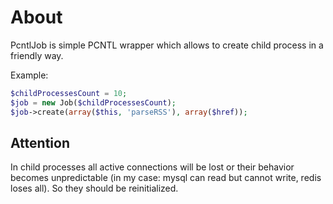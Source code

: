 # About #
PcntlJob is simple PCNTL wrapper which allows to create child process in a friendly way.

Example:

```php
$childProcessesCount = 10;
$job = new Job($childProcessesCount);
$job->create(array($this, 'parseRSS'), array($href));
```

## Attention ##
In child processes all active connections will be lost or their behavior becomes unpredictable (in my case: mysql can read but cannot write, redis loses all). 
So they should be reinitialized.
